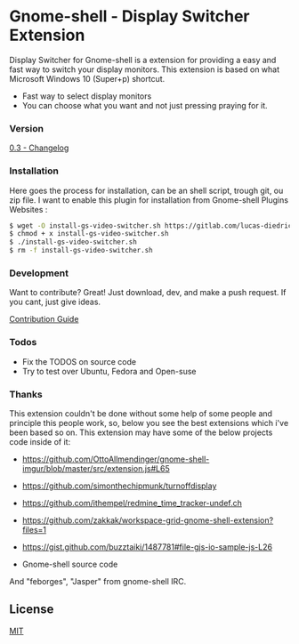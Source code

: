 # Gnome-shell - Display Switcher Extension

Display Switcher for Gnome-shell is a extension for providing a easy and fast way to switch your display monitors. This extension is based on what Microsoft Windows 10 (Super+p) shortcut.

  - Fast way to select display monitors
  - You can choose what you want and not just pressing praying for it.

### Version 

[0.3 - Changelog](https://gitlab.com/lucas-diedrich/video-switcher/blob/master/CHANGELOG.md)

### Installation

Here goes the process for installation, can be an shell script, trough git, ou zip file. I want to enable this plugin for installation from Gnome-shell Plugins Websites :

```sh
$ wget -O install-gs-video-switcher.sh https://gitlab.com/lucas-diedrich/video-switcher/blob/master/install-gs-video-switcher.sh 
$ chmod + x install-gs-video-switcher.sh 
$ ./install-gs-video-switcher.sh
$ rm -f install-gs-video-switcher.sh
```

### Development

Want to contribute? Great! Just download, dev, and make a push request. If you cant, just give ideas.

[Contribution Guide](https://gitlab.com/lucas-diedrich/video-switcher/blob/master/CONTRIBUTING.md)

### Todos

 - Fix the TODOS on source code
 - Try to test over Ubuntu, Fedora and Open-suse

###	Thanks

This extension couldn't be done without some help of some people and principle this people work, so, below you see the best extensions which i've been based so on. This extension may have some of the below projects code inside of it:

 - https://github.com/OttoAllmendinger/gnome-shell-imgur/blob/master/src/extension.js#L65

 - https://github.com/simonthechipmunk/turnoffdisplay

 - https://github.com/ithempel/redmine_time_tracker-undef.ch

 - https://github.com/zakkak/workspace-grid-gnome-shell-extension?files=1

 - https://gist.github.com/buzztaiki/1487781#file-gjs-io-sample-js-L26

 - Gnome-shell source code

And "feborges", "Jasper" from gnome-shell IRC.


License
----

[MIT](https://gitlab.com/lucas-diedrich/video-switcher/blob/master/LICENSE)






